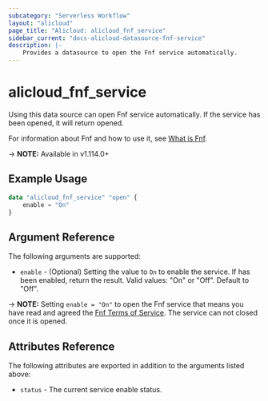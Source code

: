 ```yaml
---
subcategory: "Serverless Workflow"
layout: "alicloud"
page_title: "Alicloud: alicloud_fnf_service"
sidebar_current: "docs-alicloud-datasource-fnf-service"
description: |-
    Provides a datasource to open the Fnf service automatically.
---
```


# alicloud\_fnf\_service

Using this data source can open Fnf service automatically. If the service has been opened, it will return opened.

For information about Fnf and how to use it, see [What is Fnf](https://www.alibabacloud.com/help/en/product/113549.htm).

-> **NOTE:** Available in v1.114.0+

## Example Usage

```terraform
data "alicloud_fnf_service" "open" {
	enable = "On"
}
```

## Argument Reference

The following arguments are supported:

* `enable` - (Optional) Setting the value to `On` to enable the service. If has been enabled, return the result. Valid values: "On" or "Off". Default to "Off".

-> **NOTE:** Setting `enable = "On"` to open the Fnf service that means you have read and agreed the [Fnf Terms of Service](https://help.aliyun.com/document_detail/117831.html). The service can not closed once it is opened.

## Attributes Reference

The following attributes are exported in addition to the arguments listed above:

* `status` - The current service enable status. 